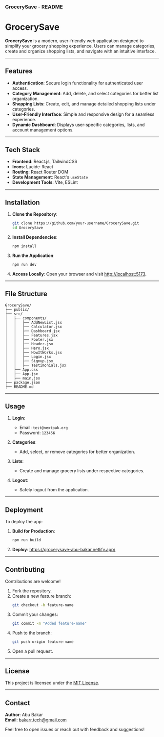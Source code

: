 ### GrocerySave - README

# GrocerySave

**GrocerySave** is a modern, user-friendly web application designed to simplify your grocery shopping experience. Users can manage categories, create and organize shopping lists, and navigate with an intuitive interface.  

---

## Features

- **Authentication**: Secure login functionality for authenticated user access.
- **Category Management**: Add, delete, and select categories for better list organization.
- **Shopping Lists**: Create, edit, and manage detailed shopping lists under categories.
- **User-Friendly Interface**: Simple and responsive design for a seamless experience.
- **Dynamic Dashboard**: Displays user-specific categories, lists, and account management options.

---

## Tech Stack

- **Frontend**: React.js, TailwindCSS
- **Icons**: Lucide-React
- **Routing**: React Router DOM
- **State Management**: React's `useState`
- **Development Tools**: Vite, ESLint

---

## Installation

1. **Clone the Repository**:
   ```bash
   git clone https://github.com/your-username/GrocerySave.git
   cd GrocerySave
   ```

2. **Install Dependencies**:
   ```bash
   npm install
   ```

3. **Run the Application**:
   ```bash
   npm run dev
   ```

4. **Access Locally**:
   Open your browser and visit [http://localhost:5173](http://localhost:5173).

---

## File Structure

```
GrocerySave/
├── public/
├── src/
│   ├── components/
│   │   ├── AddNewList.jsx
│   │   ├── Calculator.jsx
│   │   ├── Dashboard.jsx
│   │   ├── Features.jsx
│   │   ├── Footer.jsx
│   │   ├── Header.jsx
│   │   ├── Hero.jsx
│   │   ├── HowItWorks.jsx
│   │   ├── Login.jsx
│   │   ├── Signup.jsx
│   │   ├── Testimonials.jsx
│   ├── App.css
│   ├── App.jsx
│   ├── main.jsx
├── package.json
├── README.md
```

---

## Usage

1. **Login**: 
   - Email: `test@nextpak.org`  
   - Password: `123456`  

2. **Categories**:
   - Add, select, or remove categories for better organization.

3. **Lists**:
   - Create and manage grocery lists under respective categories.

4. **Logout**:
   - Safely logout from the application.

---

## Deployment

To deploy the app:

1. **Build for Production**:
   ```bash
   npm run build
   ```

2. **Deploy**: 
   https://grocerysave-abu-bakar.netlify.app/ 

---

## Contributing

Contributions are welcome!  

1. Fork the repository.  
2. Create a new feature branch:  
   ```bash
   git checkout -b feature-name
   ```
3. Commit your changes:  
   ```bash
   git commit -m "Added feature-name"
   ```
4. Push to the branch:  
   ```bash
   git push origin feature-name
   ```
5. Open a pull request.

---

## License

This project is licensed under the [MIT License](LICENSE).

---

## Contact

**Author**: Abu Bakar  
**Email**: bakarr.tech@gmail.com  

Feel free to open issues or reach out with feedback and suggestions! 
